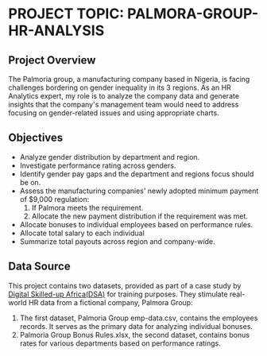 # PROJECT TOPIC: PALMORA-GROUP-HR-ANALYSIS
## Project Overview
The Palmoria group, a manufacturing company based in Nigeria, is facing challenges bordering on gender inequality in its 3 regions. As an HR Analytics expert, my role is to analyze the company data and generate insights that the company's management team would need to address focusing on gender-related issues and using appropriate charts.
## Objectives
- Analyze gender distribution by department and region.
- Investigate performance rating across genders.
- Identify gender pay gaps and the department and regions focus should be on.
- Assess the manufacturing companies' newly adopted minimum payment of $9,000 regulation:
  1. If Palmora meets the requirement.
  2. Allocate the new payment distribution if the requirement was met.
- Allocate bonuses to individual employees based on performance rules.
- Allocate total salary to each individual
- Summarize total payouts across region and company-wide.
  
## Data Source
This project contains two datasets, provided as part of a case study by [Digital Skilled-up Africa(DSA)](htttps://www.linkedin.com/company/theincubatorhubng/) for training purposes. They stimulate real-world HR data from a fictional company, Palmora Group:
  1. The first dataset, Palmoria Group emp-data.csv, contains the employees records. It serves as the primary data for analyzing individual bonuses.
  2. Palmoria Group Bonus Rules.xlsx, the second dataset, contains bonus rates for various departments based on performance ratings.
